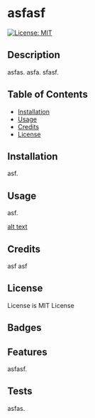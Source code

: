
  # asfasf                          

[![License: MIT](https://img.shields.io/badge/License-MIT-yellow.svg)](https://opensource.org/licenses/MIT)

  ## Description
  
   asfas.
   asfa.
   sfasf.

  ## Table of Contents
  
  - [Installation](#installation)
  - [Usage](#usage)
  - [Credits](#credits)
  - [License](#license)
  
  ## Installation
  
  asf.
  

  ## Usage
  
  asf.
<!-- Please add your link of images, screenshots, Gifs, etc. below  -->
  [alt text](assets/images/screenshot.png)

  
  ## Credits
  
  asf
  asf

  
 ## License
  License is MIT License
    
    

 
  ## Badges
  
 


  ## Features

  
  asfasf.

  
  ## Tests 
  

  asfas.
  
  